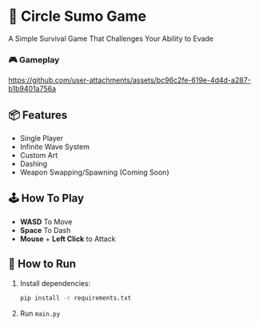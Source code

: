 # 🔵 Circle Sumo Game
A Simple Survival Game That Challenges Your Ability to Evade 
### 🎮 Gameplay 

https://github.com/user-attachments/assets/bc96c2fe-619e-4d4d-a287-b1b9401a756a



## 📦 Features
- Single Player
- Infinite Wave System
- Custom Art
- Dashing
- Weapon Swapping/Spawning (Coming Soon)

## 🕹️ How To Play
- **WASD** To Move
- **Space** To Dash
- **Mouse** + **Left Click** to Attack

## 🧪 How to Run

1. Install dependencies:
   ```bash
   pip install -r requirements.txt
   
2.  Run `main.py`
